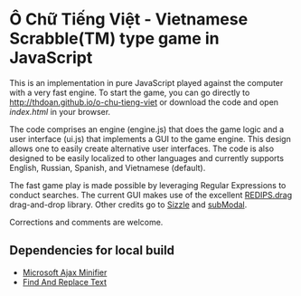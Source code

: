 # Ô Chữ Tiếng Việt - Vietnamese Scrabble(TM) type game in JavaScript

This is an implementation in pure JavaScript played against the computer with a very fast engine. To start the game, you can go directly to http://thdoan.github.io/o-chu-tieng-viet or download the code and open *index.html* in your browser.

The code comprises an engine (engine.js) that does the game logic and a user interface (ui.js) that implements a GUI to the game engine. This design allows one to easily create alternative user interfaces. The code is also designed to be easily localized to other languages and currently supports English, Russian, Spanish, and Vietnamese (default).

The fast game play is made possible by leveraging Regular Expressions to conduct searches. The current GUI makes use of the excellent [REDIPS.drag](https://github.com/dbunic/REDIPS_drag) drag-and-drop library. Other credits go to [Sizzle](https://github.com/jquery/sizzle) and [subModal](https://code.google.com/archive/p/submodal/).

Corrections and comments are welcome.

## Dependencies for local build

- [Microsoft Ajax Minifier](https://github.com/microsoft/ajaxmin)
- [Find And Replace Text](https://github.com/lionello/fart-it)